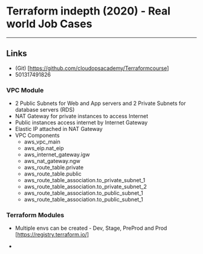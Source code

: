 # Terraform indepth (2020) - Real world Job Cases

---

## Links

* (Git) [https://github.com/cloudopsacademy/Terraformcourse]
* 501317491826

### VPC Module

* 2 Public Subnets for Web and App servers and 2 Private Subnets for database servers (RDS)
* NAT Gateway for private instances to access Internet
* Public instances access internet by Internet Gateway
* Elastic IP attached in NAT Gateway
* VPC Components
  * aws_vpc_main
  * aws_eip.nat_eip
  * aws_internet_gateway.igw
  * aws_nat_gateway.ngw
  * aws_route_table.private
  * aws_route_table.public
  * aws_route_table_association.to_private_subnet_1
  * aws_route_table_association.to_private_subnet_2
  * aws_route_table_association.to_public_subnet_1
  * aws_route_table_association.to_public_subnet_1

### Terraform Modules

* Multiple envs can be created - Dev, Stage, PreProd and Prod [https://registry.terraform.io/]

* 